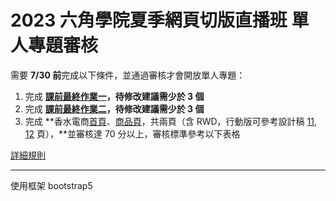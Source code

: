 # 2023 六角學院夏季網頁切版直播班 單人專題審核
需要 **7/30 前**完成以下條件，並通過審核才會開放單人專題：

1. 完成 **[課前最終作業一](https://courses.hexschool.com/courses/202011221/lectures/47249891)，待修改建議需少於 3 個**
2. 完成 **[課前最終作業二](https://courses.hexschool.com/courses/202011221/lectures/47249790)，待修改建議需少於 3 個**
3. 完成 **香水電商[首頁](https://xd.adobe.com/view/dc5ebe5c-3e56-4981-a010-158b5ded0e72-890d/screen/aa015def-513d-47f6-954e-c8b1a56e4c57/)、[商品頁](https://xd.adobe.com/view/dc5ebe5c-3e56-4981-a010-158b5ded0e72-890d/screen/5a91b149-daae-4a58-8bee-81e4524aac17/)，共兩頁（含 RWD，行動版可參考設計稿 [11](https://xd.adobe.com/view/dc5ebe5c-3e56-4981-a010-158b5ded0e72-890d/screen/ba53af4c-14f1-4e2d-839c-5058a2c62621/), [12](https://xd.adobe.com/view/dc5ebe5c-3e56-4981-a010-158b5ded0e72-890d/screen/5ae11dd5-ef36-448c-8c19-d9b00ab4277c/) 頁），**並審核達 70 分以上，審核標準參考以下表格

[詳細規則](https://liberating-turtle-5a2.notion.site/cc51c319217248f1a48f93097ae6e531)

---
使用框架 bootstrap5 
